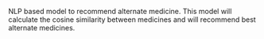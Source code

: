 NLP based model to recommend alternate medicine. This model will calculate the cosine similarity between medicines and will recommend best alternate medicines.
